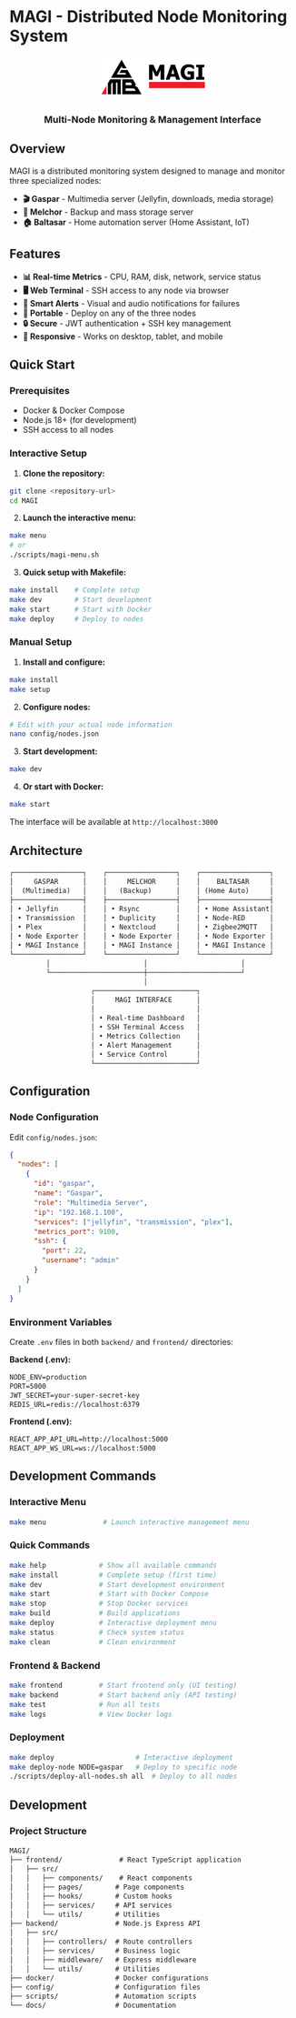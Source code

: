 # MAGI - Distributed Node Monitoring System

<div align="center">
  <img src="./images/MAGI.png" alt="MAGI Logo" width="200"/>
  <h3>Multi-Node Monitoring & Management Interface</h3>
</div>

## Overview

MAGI is a distributed monitoring system designed to manage and monitor three specialized nodes:

- **🎬 Gaspar** - Multimedia server (Jellyfin, downloads, media storage)
- **💾 Melchor** - Backup and mass storage server  
- **🏠 Baltasar** - Home automation server (Home Assistant, IoT)

## Features

- **📊 Real-time Metrics** - CPU, RAM, disk, network, service status
- **🖥️ Web Terminal** - SSH access to any node via browser
- **🚨 Smart Alerts** - Visual and audio notifications for failures
- **🔄 Portable** - Deploy on any of the three nodes
- **🔒 Secure** - JWT authentication + SSH key management
- **📱 Responsive** - Works on desktop, tablet, and mobile

## Quick Start

### Prerequisites

- Docker & Docker Compose
- Node.js 18+ (for development)
- SSH access to all nodes

### Interactive Setup

1. **Clone the repository:**
```bash
git clone <repository-url>
cd MAGI
```

2. **Launch the interactive menu:**
```bash
make menu
# or
./scripts/magi-menu.sh
```

3. **Quick setup with Makefile:**
```bash
make install    # Complete setup
make dev        # Start development
make start      # Start with Docker
make deploy     # Deploy to nodes
```

### Manual Setup

1. **Install and configure:**
```bash
make install
make setup
```

2. **Configure nodes:**
```bash
# Edit with your actual node information
nano config/nodes.json
```

3. **Start development:**
```bash
make dev
```

4. **Or start with Docker:**
```bash
make start
```

The interface will be available at `http://localhost:3000`

## Architecture

```
┌─────────────────┐    ┌─────────────────┐    ┌─────────────────┐
│     GASPAR      │    │     MELCHOR     │    │    BALTASAR     │
│  (Multimedia)   │    │   (Backup)      │    │ (Home Auto)     │
├─────────────────┤    ├─────────────────┤    ├─────────────────┤
│ • Jellyfin      │    │ • Rsync         │    │ • Home Assistant│
│ • Transmission  │    │ • Duplicity     │    │ • Node-RED      │
│ • Plex          │    │ • Nextcloud     │    │ • Zigbee2MQTT   │
│ • Node Exporter │    │ • Node Exporter │    │ • Node Exporter │
│ • MAGI Instance │    │ • MAGI Instance │    │ • MAGI Instance │
└─────────────────┘    └─────────────────┘    └─────────────────┘
         │                       │                       │
         └───────────────────────┼───────────────────────┘
                                 │
                    ┌─────────────────────────┐
                    │     MAGI INTERFACE      │
                    │                         │
                    │ • Real-time Dashboard   │
                    │ • SSH Terminal Access   │
                    │ • Metrics Collection    │
                    │ • Alert Management      │
                    │ • Service Control       │
                    └─────────────────────────┘
```

## Configuration

### Node Configuration

Edit `config/nodes.json`:

```json
{
  "nodes": [
    {
      "id": "gaspar",
      "name": "Gaspar",
      "role": "Multimedia Server",
      "ip": "192.168.1.100",
      "services": ["jellyfin", "transmission", "plex"],
      "metrics_port": 9100,
      "ssh": {
        "port": 22,
        "username": "admin"
      }
    }
  ]
}
```

### Environment Variables

Create `.env` files in both `backend/` and `frontend/` directories:

**Backend (.env):**
```env
NODE_ENV=production
PORT=5000
JWT_SECRET=your-super-secret-key
REDIS_URL=redis://localhost:6379
```

**Frontend (.env):**
```env
REACT_APP_API_URL=http://localhost:5000
REACT_APP_WS_URL=ws://localhost:5000
```

## Development Commands

### Interactive Menu
```bash
make menu              # Launch interactive management menu
```

### Quick Commands
```bash
make help             # Show all available commands
make install          # Complete setup (first time)
make dev              # Start development environment
make start            # Start with Docker Compose
make stop             # Stop Docker services
make build            # Build applications
make deploy           # Interactive deployment menu
make status           # Check system status
make clean            # Clean environment
```

### Frontend & Backend
```bash
make frontend         # Start frontend only (UI testing)
make backend          # Start backend only (API testing)
make test             # Run all tests
make logs             # View Docker logs
```

### Deployment
```bash
make deploy                    # Interactive deployment
make deploy-node NODE=gaspar   # Deploy to specific node
./scripts/deploy-all-nodes.sh all  # Deploy to all nodes
```

## Development

### Project Structure

```
MAGI/
├── frontend/              # React TypeScript application
│   ├── src/
│   │   ├── components/    # React components
│   │   ├── pages/        # Page components
│   │   ├── hooks/        # Custom hooks
│   │   ├── services/     # API services
│   │   └── utils/        # Utilities
├── backend/              # Node.js Express API
│   ├── src/
│   │   ├── controllers/  # Route controllers
│   │   ├── services/     # Business logic
│   │   ├── middleware/   # Express middleware
│   │   └── utils/        # Utilities
├── docker/               # Docker configurations
├── config/               # Configuration files
├── scripts/              # Automation scripts
└── docs/                 # Documentation
```



